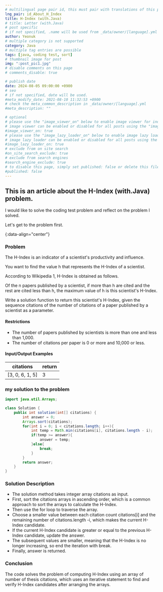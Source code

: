```yaml
---
# multilingual page pair id, this must pair with translations of this page. (This name must be unique)
lng_pair: id_About_H_Index
title: H-Index (with.Java)
# title: Letter (with.Java)
# post specific
# if not specified, .name will be used from _data/owner/[language].yml
author: Yeonuk
# multiple category is not supported
category: Java
# multiple tag entries are possible
tags: [java, coding test, sort]
# thumbnail image for post
img: ":post_pic1.jpg"
# disable comments on this page
# comments_disable: true

# publish date
date: 2024-08-05 09:00:00 +0900
# seo
# if not specified, date will be used.
#meta_modify_date: 2021-08-10 11:32:53 +0900
# check the meta_common_description in _data/owner/[language].yml
#meta_description: ""

# optional
# please use the "image_viewer_on" below to enable image viewer for individual pages or posts (_posts/ or [language]/_posts folders).
# image viewer can be enabled or disabled for all posts using the "image_viewer_posts: true" setting in _data/conf/main.yml.
#image_viewer_on: true
# please use the "image_lazy_loader_on" below to enable image lazy loader for individual pages or posts (_posts/ or [language]/_posts folders).
# image lazy loader can be enabled or disabled for all posts using the "image_lazy_loader_posts: true" setting in _data/conf/main.yml.
#image_lazy_loader_on: true
# exclude from on site search
#on_site_search_exclude: true
# exclude from search engines
#search_engine_exclude: true
# to disable this page, simply set published: false or delete this file
#published: false
---
```


<!-- outline-start -->

## This is an article about the H-Index (with.Java) problem.

I would like to solve the coding test problem and reflect on the problem I solved.

Let's get to the problem first.

{:data-align="center"}

<!-- outline-end -->

### Problem

The H-Index is an indicator of a scientist's productivity and influence.

You want to find the value h that represents the H-Index of a scientist.

According to Wikipedia 1, H-Index is obtained as follows.

Of the n papers published by a scientist, if more than h are cited and the rest are cited less than h, the maximum value of h is this scientist's H-Index.

Write a solution function to return this scientist's H-Index, given the sequence citations of the number of citations of a paper published by a scientist as a parameter.

#### Restrictions

- The number of papers published by scientists is more than one and less than 1,000.
- The number of citations per paper is 0 or more and 10,000 or less.

#### Input/Output Examples

| citations       | return |
| --------------- | ------ |
| [3, 0, 6, 1, 5] | 3      |

<!-- | start_num | end_num | result |
| --------- | ------- | ------ |
| 10        | 3       | 0      | -->

### my solution to the problem

```java
import java.util.Arrays;

class Solution {
    public int solution(int[] citations) {
        int answer = 0;
        Arrays.sort(citations);
        for(int i = 0; i < citations.length; i++){
            int temp = Math.min(citations[i], citations.length - i);
            if(temp >= answer){
                answer = temp;
            }else{
                break;
            }
        }
        return answer;
    }
}
```

### Solution Description

- The solution method takes integer array citations as input.
- First, sort the citations arrays in ascending order, which is a common approach to sort the arrays to calculate the H-Index.
- Then use the for loop to traverse the array.
- Choose a smaller value between each citation count citations[i] and the remaining number of citations.length -i, which makes the current H-Index candidate.
- If the current H-Index candidate is greater or equal to the previous H-Index candidate, update the answer.
- The subsequent values are smaller, meaning that the H-Index is no longer increasing, so end the iteration with break.
- Finally, answer is returned.

### Conclusion

The code solves the problem of computing H-Index using an array of number of thesis citations, which uses an iterative statement to find and verify H-Index candidates after arranging the arrays.

